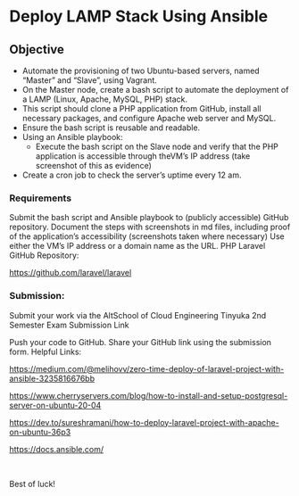 # Deploy LAMP Stack Using Ansible

## Objective


- Automate the provisioning of two Ubuntu-based servers, named “Master” and “Slave”, using Vagrant.
- On the Master node, create a bash script to automate the deployment of a LAMP (Linux, Apache, MySQL, PHP) stack.
- This script should clone a PHP application from GitHub, install all necessary packages, and configure Apache web server and MySQL. 
- Ensure the bash script is reusable and readable.
- Using an Ansible playbook:
  - Execute the bash script on the Slave node and verify that the PHP application is accessible through theVM’s IP address (take screenshot of this as evidence)
- Create a cron job to check the server’s uptime every 12 am.

### Requirements

Submit the bash script and Ansible playbook to (publicly accessible) GitHub repository.
Document the steps with screenshots in md files, including proof of the application’s accessibility (screenshots taken where necessary)
Use either the VM’s IP address or a domain name as the URL.
PHP Laravel GitHub Repository:

https://github.com/laravel/laravel

### Submission:

Submit your work via the AltSchool of Cloud Engineering Tinyuka 2nd Semester Exam Submission Link

Push your code to GitHub.
Share your GitHub link using the submission form.
Helpful Links:

https://medium.com/@melihovv/zero-time-deploy-of-laravel-project-with-ansible-3235816676bb

https://www.cherryservers.com/blog/how-to-install-and-setup-postgresql-server-on-ubuntu-20-04

https://dev.to/sureshramani/how-to-deploy-laravel-project-with-apache-on-ubuntu-36p3

https://docs.ansible.com/

​

Best of luck!
